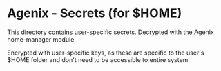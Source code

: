 # Agenix - Secrets (for $HOME)

This directory contains user-specific secrets.
Decrypted with the Agenix home-manager module.

Encrypted with user-specific keys, as these are specific to the user's $HOME folder
and don't need to be accessible to entire system. 